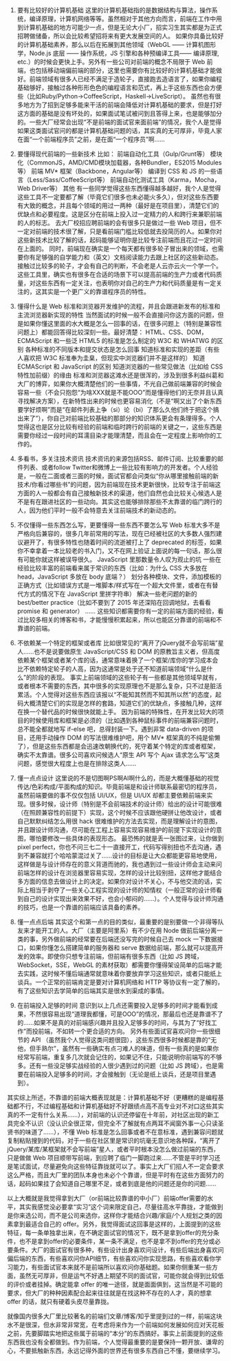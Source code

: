 1. 要有比较好的计算机基础
这里的计算机基础指的是数据结构与算法，操作系统，编译原理，计算机网络等等。虽然相对于其他方向而言，前端在工作中用到计算机基础的地方可能少一点，但是无论大小厂，招实习生其实都是为正式招聘做储备，所以会比较希望招将来有更大发展空间的人。
如果你具备比较好的计算机基础素养，那么以后在拓展到其他领域（WebGL —— 计算机图形学，Node.js 底层 —— 操作系统，JS 引擎和各种预编译工具—— 编译原理, etc.）的时候会更快上手。另外有一些公司对前端的概念不局限于 Web 前端，也包括移动端偏前端的部分，这里也需要你有比较好的计算机基础才能做好。前端领域有很多人已经不满足于造轮子，直接跑去造语言了，如果你编程基础够好，接触过各种形形色色的编程语言和范式，再上手这些东西也会方便些（比如Ruby/Python->CoffeeScript，Haskell->LiveScript）。
虽然也有很多地方为了招到足够多能来干活的前端会降低对计算机基础的要求，但是打好这方面的基础是没有坏处的，如果面试笔试被问到且答得上来，也是能够加分的。一些大厂经常会出现“不是前端的面试官来面前端”的情况，我个人是觉得如果这类面试官问的都是计算机基础问题的话，其实真的无可厚非，毕竟人家在面“一个前端程序员”之前，是在面“一个程序员”啊……

2. 要懂得现代前端的一些新技术
比如：
前端自动化工具（Gulp/Grunt等）
模块化（CommonJS，AMD/CMD模块加载器，各种Bundler，ES2015 Modules等）
前端 MV* 框架（Backbone，Angular等）
编译到 CSS 和 JS 的一些语言（Less/Sass/CoffeeScript等）
前端自动化测试工具（Karma，Mocha，Web Driver等）
其他
有一些同学觉得这些东西懂得越多越好，我个人是觉得这些工具不一定要都了解（毕竟它们很多也未必能火多久），但对这些东西要有大致的概念，并且每个领域的用过一两种（最好是在项目里），清楚它们的优缺点和必要程度。这是区分在前端上投入过一定精力的人和跨行来兼职前端的人的标志。
去大厂校招应聘前端的会有很多只是做过一些 Web 项目，但不一定对前端的技术很了解，只是看前端门槛比较低就去投简历的人。如果你对这些新技术比较了解的话，起码能够证明你是比较专注前端而且花过一定时间在上面的。
同时，前端现在确实是一个每天都有很多轮子冒出来的领域，也需要你有足够强的自学能力和（英文）文档阅读能力去跟上社区的这些新动态。接触过比较多的轮子，才会有自己的判断，不会老是人云亦云火一个学一个。这些工具里，确实也有很多在合适的场景下可以提高前端的生产力或者代码质量，对这些东西有一定关注，也表明你对自己的生产力和代码质量是有一定关注的，这其实是一个更广义的靠谱程序员的特性。

3. 懂得什么是 Web 标准和浏览器开发维护的流程，并且会跟进新发布的标准和主流浏览器新实现的特性
当然面试的时候一般不会直接问你这方面的问题，但是如果你懂这里面的水大概是怎么一回事的话，在很多问题上（特别是兼容性问题上）都能回答得比较深刻一些。最好清楚：
HTML、CSS、DOM，ECMAScript 和一些泛 HTML5 的标准是怎么制定的
W3C 和 WHATWG 的区别
各种标准的不同版本和提交状态是怎么回事
知道标准和实现的差距（有些人喜欢把 W3C 标准奉为圭臬，但现实中浏览器们并不是这样的）
知道 ECMAScript 和 JavaScript 的区别
知道浏览器的一些常见做法（比如给 CSS 特性加前缀）的缘由
标准和浏览器这滩水还是很浑的，涉及到很多利益纠葛和大厂的博弈，如果你大概清楚他们的一些事情，不光自己做前端兼容的时候会容易一些（不会只抱怨“为啥XXX就是不能OOO”而是懂得他们的无奈并且认真寻找解决方案），在新特性出来的时候也更容易消化（不是“啊又出了个新东西要学好烦啊”而是“在邮件列表上争（si）论（bi）了那么久他们终于把这个搞出来了”），你自己对前端比较基础的那部分的知识体系更会有条理得多。个人觉得这也是区分比较有经验的前端和临时跨行的前端的关键之一，这些东西是需要你经过一段时间的耳濡目染才能理清楚，而且会在一定程度上影响你的工作的。

4. 多看书，多关注技术资讯
技术资讯的来源包括RSS、邮件订阅、比较重要的邮件列表、或者follow Twitter和微博上一些比较有影响力的开发者。个人经验是，一般在二面或者三面的时候，面试官都会问类似“你从哪里接触前端的新技术/你看过哪些书”的问题，因为前端现在技术更新很快，比较专注于前端这方面的人一般都会有自己接触新技术的渠道，他们自然也会比较关心候选人是不是有在跟进社区的一些动向。其实这也能够排除那些不太靠谱的临门跨行的人，因为他们平时一般不会特意去关注前端技术的新动态的。

5. 不仅懂得一些东西怎么写，更要懂得一些东西不要怎么写
Web 标准大多不是严格向后兼容的，很多几年前常用的写法，现在已经被社区的大多数人强烈建议避开了，有很多特性也随着时间的流逝被打上了 deprecated 的标签，如果你不幸拿着一本比较老的书入门，又不在网上验证上面说的每一句话，那么很有可能你就这样被误导很久。
JavaScript 里那数量令人叹为观止的坑
一些在经验比较丰富的前端看来属于常识的东西（比如：为什么 CSS 大多放在 head，JavaScript 多放在 body 底端？）
划分各种模块、文件，添加模板的正确方式（比如错误方式是一堆脚本/样式写在一个超大文件里，或者在有替代方式的情况下在 JavaScript 里拼字符串）
解决一些老问题的新的best/better practice（比如不要到了 2015 年还深陷在回调地狱，去看看 promise 和 generator）
……
这些知识都需要你有一定的前端方面的经验，看过比较多相关的博客和书，才能慢慢积累起来，所以也能区分靠谱的前端和不靠谱的前端。

6. 不依赖某一个特定的框架或者库
比如很常见的“离开了jQuery就不会写前端”星人……也不是说要做原生 JavaScript/CSS 和 DOM 的原教旨主义者，但高度依赖某个框架或者某个库的话，通常意味着换了一个框架/库你的学习成本会比不依赖特定轮子的人高，因为这通常是处于还不知道前端领域“什么是什么”的阶段的表现。
事实上前端领域的这些轮子有一些都是其他领域早就有，或者根本不需要的东西，其中很多的实现原理也不是那么复杂，只不过是脏活累活。个人觉得对这些东西应该报以“不能知其然而不知其所以然”的态度，起码大概清楚它们的实现是怎样的套路，知道它们的优缺点，多接触几种，这样在换一个替代品的时候很快就能上手。
因为前端的特殊性，在开发比较大的项目的时候使用库和框架是必须的（比如遇到各种鼠标事件的前端兼容问题时，总不能全都就地写 if-else 吧，总得封装一下。遇到非常 data-driven 的项目，还用手动操作 DOM 的写法很难维护吧，用个 MV* 框架真的不纯是偷懒了），但是这些东西都是会迅速改朝换代的，死守着某个特定的库或者框架，确实不太靠谱。很多公司喜欢问候选人“原生 API 写个 Ajax 请求怎么写”这类问题，感觉很大程度上也是在排除这类人……

7. 懂一点点设计
这里说的不是切图啊PS啊AI啊什么的，而是大概懂基础的视觉传达/色彩构成/平面构成的知识。毕竟前端是和设计师联系最密切的程序员，虽然前端要做的事不仅仅包括 UI/UX，但是 UI/UX 却都主要依赖前端来实现。很多时候，设计师（特别是不会前端技术的设计师）给出的设计可能很难（在照顾兼容性的前提下）实现，这个时候不应该跟他硬拼让他改设计，或者自己默默纠结怎么用很 hack 很难维护的方法去实现，而是理解设计的意图，并且跟设计师沟通，尽可能在工程上容易实现容易维护的前提下实现设计的意图，哪怕要修改一些具体的表现形态。
最恐怖的就是丢一张图过来，让你做到 pixel perfect，你也不问三七二十一直接开工，代码写得别扭也不去沟通，遇到不兼容就打个哈哈蒙混过关了……设计的目标是让大众都能更容易地使用，这样做是与设计师存在的意义背道而驰的，我也遇到过一些设计师会主动来问前端怎样的设计在浏览器里容易实现，怎样的设计比较别扭，这样他才能结合多方面的信息去做设计上的决定。如果你对设计不关心，不与他交流的话，实际上相当于剥夺了一些关心工程实现的设计师的知情权（一般正常的设计师看到自己的设计实现出来效果不好，也会小郁闷的……）。个人觉得与设计师沟通的技巧，也是一个靠谱的前端应该具备的素养。

8. 懂一点点后端
其实这个和第一点的目的类似，最重要的是别要做一个非得等队友来才能开工的人。大厂（主要是阿里系）有不少在用 Node 做前后端分离一类的事，另外做前端的经常要在后端还没写完的时候自己去 mock 一下数据接口，如果你懂怎么搭建简单的服务器和 serve 数据给前端，那么就可以提高开发的效率。即使你只想专注前端，但前端有很多东西（比如 JS 跨域，WebSocket，SSE，WebGL 的素材获取）都需要你懂得架设简单的后端才能去实践，这时候不懂后端通常就意味着你要放弃学习这些知识，或者只能纸上谈兵。一个正常的前端肯定是要对计算机网络和 HTTP 等协议有一定了解的，有了这些知识去学简单的后端其实是很水到渠成的事情。

9. 在前端投入足够的时间
意识到以上几点还需要投入足够多的时间才能看到成果，不然很容易出现“道理我都懂，可是OOO”的情况，那最后也还是靠谱不了的……如果不是真的对前端感兴趣并且投入足够多的时间，与其为了“好找工作”而投前端，不如转一个更合适的方向。
另外有些面试官喜欢问你一些很细节的 API （虽然我个人觉得这类问题很囧），这些东西很多时候都是靠的“无他，但手熟尔”，虽然有一些确实有点刁难人的味道，但有一些真的是如果你经常写前端，重复多几次就会记住的，如果记不住，只能说明你前端写的不够多。还有一些没足够实战经验的人很少遇到过的问题（比如 JS 跨域），也是需要在前端投入足够多的时间，才会接触到（无论是纸上谈兵，还是项目里遇到）。

其实综上所述，不靠谱的前端大概表现就是：计算机基础不好（更糟糕的是编程基础都不行，不过编程基础和计算机基础好不好跟绩点高不高专业对不对口这些其实真的不一定有什么关系……），对前端的认识还停留在十年前，对社区出现的新工具完全不认识（没认识全很正常，但完全不了解就有点两耳不闻窗外事一心只读圣贤书的味道了……），不懂 Web 标准是怎么回事或者不在意标准，遇到兼容问题就复制粘贴搜到的代码，对于一些在社区里是常识的坑毫无意识地各种踩，“离开了jQuery/某库/某框架就不会写前端”星人，或者平时根本没怎么做过前端的东西，只是做做 Web 项目顺带写前端，到应聘了临门一脚跑过来……不管是平时学习还是笔试面试，尽量避免向这些特征靠拢就可以了。事实上大厂们招人不一定会要求这么严格，而且大厂里的团队本身也未必个个靠谱，但是平时有在这些方面努力的话，起码如果挂了会知道自己哪里不足，或者到底是他的问题还是你的问题……

以上大概就是我觉得拿到大厂（or前端比较靠谱的中小厂）前端offer需要的水平，其实我感觉没必要拿“实习”这个词来限定自己，尽量往高水平靠拢，才能做到是你来选公司，而不是公司来选你，这样你才能结合兴趣/家庭/个人规划之类的因素拿到最适合自己的 offer。另外，我觉得面试这回事是这样的，上面提到的这些特征，每一条单独拿出来，在不确定面试官的情况下，既不是拿到offer的充分条件，也不是拿到offer的必要条件，某一条不满足，也不是拿不到offer的充分或必要条件。大厂的面试官有很多种，有些设计出身喜欢问设计，有些后端出身喜欢问偏后端的东西，有些喜欢问你API细节，有些喜欢问你实现思路，有些喜欢看你学习能力，有些面试官本来就不是前端所以喜欢问你基础题。如果你侧重某一些方面，虽然无可厚非，但是运气不好遇上期望不同的面试官，可能你就会得到比较低的评价或者挂掉。确定能拿 offer 的唯一途径，就是面面俱到，这当然是不可能的要求，但大厂的种种因素配合起来往往就是在找这种不存在的人才，真的想拿 offer 的话，就只有硬着头皮尽量靠拢。

就像国内很多大厂里比较著名的前端们文章/博客/知乎里提到过的一样，前端这块水不是很深，但水非常非常宽，在考虑将来作为一个前端如何发展如何应对天花板之前，先要脚踏实地把这些属于前端的“本分”的东西搞好。事实上前面提到的这些东西我也没有全都做到。作为前端，个人觉得最重要的是要保持一颗开放、谦卑的心，不要抵触新东西，永远记得外面的世界还有很多东西自己不懂，要继续学习。
